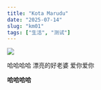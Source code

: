 ```yaml
---
title: "Kota Marudu"
date: "2025-07-14"
slug: "km01"
tags: ["生活", "测试"]
---
```

![](https://prod-files-secure.s3.us-west-2.amazonaws.com/112d0858-5090-4d34-a606-b75eb8d65fd2/c7b45876-473c-4fb6-85d3-cb84a84bfc51/1000201235.jpg?X-Amz-Algorithm=AWS4-HMAC-SHA256&X-Amz-Content-Sha256=UNSIGNED-PAYLOAD&X-Amz-Credential=ASIAZI2LB466XBQIMIGH%2F20250724%2Fus-west-2%2Fs3%2Faws4_request&X-Amz-Date=20250724T141752Z&X-Amz-Expires=3600&X-Amz-Security-Token=IQoJb3JpZ2luX2VjEAQaCXVzLXdlc3QtMiJIMEYCIQCTTcJ0k3YTD66Okiohi6M8mNQpl3%2FjydKQhDSXx9koVgIhAMTw%2BcJr5lYbsfQYWcO4Neh82OSvNK1S78pSNgNbK9y6Kv8DCC0QABoMNjM3NDIzMTgzODA1IgxfO9LPpMX9otNPYAoq3AP50tx8rfl5a01wznO1CVCyZ7gPGRoz3AegDktEkiEGpT72XwQmVh14gQ1Aid5GSIT2GGMk9CZi5JeKb%2FARiqbhNfxFBLRJFi5T7%2BbwI9N4M%2Fyal2pZAqLE6C%2Bxk0lYz3TZFIcqpo36gFz4ZEhFb%2FBrvh020k%2FTD3P0HZ%2FfH%2FMNA2C6edtYgV2V3Xbgwoy6AsCJNoXydOKukM3Ifw5ChD%2FuB9vOT7t%2FeNOc%2F%2BcuxN51MHKjfCnezek69DPu9hsThqFr1rYbxwo3qzymR9fvYpJqXIqCbEOX79WidlKQhJRp4RiAb2AQZOMyALFx4PnNvX8Z8aoyVqJt0z1sg97m2fBJhr67x0YlvNXQCX6BHOxHaxaxk5BwcY3rHrXowdZaPyrqL3GuLZJY1iC2diYqAyKB5v%2FOkCKnZhILsEM%2FQFl%2BzAuNPnzTFhfsXFxrT41TaZzJoA50kNiT9Hv3rzqcqUkWhnPvKdFWz3AZfXR0xUbjIAVE%2Bs4bU3oqF4eSQjZCRlF%2FySugrXnaQntheS%2FDdEFCQroHpCG5CbmbzqELfN3ym5dWYJX7kfzeuYxqzQbW8jkWh2F%2BWzGIcKwoit4zVPwJNiZWxjxOhiU0QOM1AavqFdvSpjUGuPUO7p3f6jCLv4jEBjqkAfKxQWdoxdyxAKys9Et9DLvQJaZttJ9a2aMmUu%2BowcWfy4ka7IUqbfAn7CBWpZevOTy0kWCdzOwfk6XpnNvyofHgGbPk555vIFrcv3GVSkcwcak70kH7lgbEAcWSaOA1efE5zvp3G3UX0bZdx4bJDwYOFlyT3LV28IPYMxUB6NPS28Cgic33hsR79QJ2jNwvOXfM9xwA90fpndppVleLWqQsYRHZ&X-Amz-Signature=052cb44ec790e08ebb6e4aa6f7b4b161a59bcf2700c45ae45164758175eef3f6&X-Amz-SignedHeaders=host&x-amz-checksum-mode=ENABLED&x-id=GetObject)


哈哈哈哈  漂亮的好老婆  爱你爱你


**哈哈哈哈**

